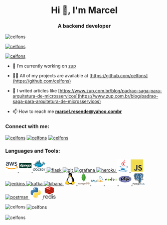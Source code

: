 <h1 align="center">Hi 👋, I'm Marcel</h1>
<h3 align="center">A backend developer</h3>

<p align="left"> <img src="https://komarev.com/ghpvc/?username=celfons&label=Profile%20views&color=0e75b6&style=flat" alt="celfons" /> </p>

<p align="left"> <a href="https://github.com/ryo-ma/github-profile-trophy"><img src="https://github-profile-trophy.vercel.app/?username=celfons" alt="celfons" /></a> </p>

<p align="left"> <a href="https://twitter.com/celfons" target="blank"><img src="https://img.shields.io/twitter/follow/celfons?logo=twitter&style=for-the-badge" alt="celfons" /></a> </p>

- 🔭 I’m currently working on [zup](https://www.zup.com.br/)

- 👨‍💻 All of my projects are available at [https://github.com/celfons](https://github.com/celfons)

- 📝 I writed articles like [https://www.zup.com.br/blog/padrao-saga-para-arquitetura-de-microsservicos](https://www.zup.com.br/blog/padrao-saga-para-arquitetura-de-microsservicos)

- 📫 How to reach me **marcel.resende@yahoo.combr**

<h3 align="left">Connect with me:</h3>
<p align="left">
<a href="https://twitter.com/celfons" target="blank"><img align="center" src="https://img.shields.io/badge/Twitter-1DA1F2?style=for-the-badge&logo=twitter&logoColor=white" alt="celfons" height="30" width="120" /></a>
<a href="https://linkedin.com/in/celfons" target="blank"><img align="center" src="https://img.shields.io/badge/LinkedIn-0077B5?style=for-the-badge&logo=linkedin&logoColor=white" alt="celfons" height="30" width="120" /></a>
<a href="https://instagram.com/celfons" target="blank"><img align="center" src="https://img.shields.io/badge/Instagram-E4405F?style=for-the-badge&logo=instagram&logoColor=white" alt="celfons" height="30" width="120" /></a>
</p>

<h3 align="left">Languages and Tools:</h3>
<p align="left"> <a href="https://aws.amazon.com" target="_blank"> <img src="https://raw.githubusercontent.com/devicons/devicon/master/icons/amazonwebservices/amazonwebservices-original-wordmark.svg" alt="aws" width="40" height="40"/> </a> <a href="https://www.djangoproject.com/" target="_blank"> <img src="https://raw.githubusercontent.com/devicons/devicon/master/icons/django/django-original.svg" alt="django" width="40" height="40"/> </a> <a href="https://www.docker.com/" target="_blank"> <img src="https://raw.githubusercontent.com/devicons/devicon/master/icons/docker/docker-original-wordmark.svg" alt="docker" width="40" height="40"/> </a> <a href="https://flask.palletsprojects.com/" target="_blank"> <img src="https://www.vectorlogo.zone/logos/pocoo_flask/pocoo_flask-icon.svg" alt="flask" width="40" height="40"/> </a> <a href="https://git-scm.com/" target="_blank"> <img src="https://www.vectorlogo.zone/logos/git-scm/git-scm-icon.svg" alt="git" width="40" height="40"/> </a> <a href="https://grafana.com" target="_blank"> <img src="https://www.vectorlogo.zone/logos/grafana/grafana-icon.svg" alt="grafana" width="40" height="40"/> </a> <a href="https://heroku.com" target="_blank"> <img src="https://www.vectorlogo.zone/logos/heroku/heroku-icon.svg" alt="heroku" width="40" height="40"/> </a> <a href="https://www.java.com" target="_blank"> <img src="https://raw.githubusercontent.com/devicons/devicon/master/icons/java/java-original.svg" alt="java" width="40" height="40"/> </a> <a href="https://developer.mozilla.org/en-US/docs/Web/JavaScript" target="_blank"> <img src="https://raw.githubusercontent.com/devicons/devicon/master/icons/javascript/javascript-original.svg" alt="javascript" width="40" height="40"/> </a> <a href="https://www.jenkins.io" target="_blank"> <img src="https://www.vectorlogo.zone/logos/jenkins/jenkins-icon.svg" alt="jenkins" width="40" height="40"/> </a> <a href="https://kafka.apache.org/" target="_blank"> <img src="https://www.vectorlogo.zone/logos/apache_kafka/apache_kafka-icon.svg" alt="kafka" width="40" height="40"/> </a> <a href="https://www.elastic.co/kibana" target="_blank"> <img src="https://www.vectorlogo.zone/logos/elasticco_kibana/elasticco_kibana-icon.svg" alt="kibana" width="40" height="40"/> </a> <a href="https://www.linux.org/" target="_blank"> <img src="https://raw.githubusercontent.com/devicons/devicon/master/icons/linux/linux-original.svg" alt="linux" width="40" height="40"/> </a> <a href="https://www.mongodb.com/" target="_blank"> <img src="https://raw.githubusercontent.com/devicons/devicon/master/icons/mongodb/mongodb-original-wordmark.svg" alt="mongodb" width="40" height="40"/> </a> <a href="https://www.mysql.com/" target="_blank"> <img src="https://raw.githubusercontent.com/devicons/devicon/master/icons/mysql/mysql-original-wordmark.svg" alt="mysql" width="40" height="40"/> </a> <a href="https://nodejs.org" target="_blank"> <img src="https://raw.githubusercontent.com/devicons/devicon/master/icons/nodejs/nodejs-original-wordmark.svg" alt="nodejs" width="40" height="40"/> </a> <a href="https://www.php.net" target="_blank"> <img src="https://raw.githubusercontent.com/devicons/devicon/master/icons/php/php-original.svg" alt="php" width="40" height="40"/> </a> <a href="https://www.postgresql.org" target="_blank"> <img src="https://raw.githubusercontent.com/devicons/devicon/master/icons/postgresql/postgresql-original-wordmark.svg" alt="postgresql" width="40" height="40"/> </a> <a href="https://postman.com" target="_blank"> <img src="https://www.vectorlogo.zone/logos/getpostman/getpostman-icon.svg" alt="postman" width="40" height="40"/> </a> <a href="https://www.python.org" target="_blank"> <img src="https://raw.githubusercontent.com/devicons/devicon/master/icons/python/python-original.svg" alt="python" width="40" height="40"/> </a> <a href="https://redis.io" target="_blank"> <img src="https://raw.githubusercontent.com/devicons/devicon/master/icons/redis/redis-original-wordmark.svg" alt="redis" width="40" height="40"/> </a> </p>

<p><img align="left" src="https://github-readme-stats.vercel.app/api/top-langs?username=celfons&show_icons=true&locale=en&layout=compact" alt="celfons" /></p>

<p>&nbsp;<img align="center" src="https://github-readme-stats.vercel.app/api?username=celfons&show_icons=true&locale=en" alt="celfons" /></p>

<p><img align="center" src="https://github-readme-streak-stats.herokuapp.com/?user=celfons&" alt="celfons" /></p>
